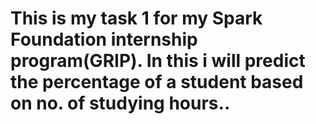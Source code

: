 #  This is my task 1 for my Spark Foundation internship program(GRIP). In this i will predict the percentage of a student based on no. of studying hours..

